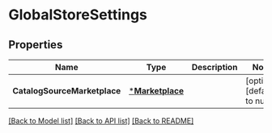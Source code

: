 # GlobalStoreSettings

## Properties
Name | Type | Description | Notes
------------ | ------------- | ------------- | -------------
**CatalogSourceMarketplace** | [***Marketplace**](Marketplace.md) |  | [optional] [default to null]

[[Back to Model list]](../README.md#documentation-for-models) [[Back to API list]](../README.md#documentation-for-api-endpoints) [[Back to README]](../README.md)


